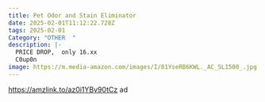 ```yaml
---
title: Pet Odor and Stain Eliminator
date: 2025-02-01T11:12:22.728Z
tags: 2025-02-01
Category: "OTHER  "
description: |-
  PRICE DROP,  only 16.xx
  C0up0n
image: https://m.media-amazon.com/images/I/81YseRB6KWL._AC_SL1500_.jpg
---
```

https://amzlink.to/az0i1YBv90tCz   ad